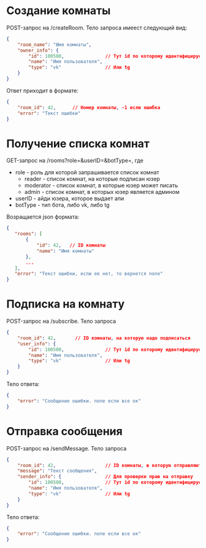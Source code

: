# Создание комнаты

POST-запрос на /createRoom. Тело запроса имеест следующий вид:

```json
{
    "room_name": "Имя комнаты",
    "owner_info": {
        "id": 100500,               // Тут id по которому идентифицируется юзер в боте
        "name": "Имя пользователя",
        "type": "vk"                // Или tg
    }
}
```

Ответ приходит в формате:

```json
{
    "room_id": 42,      // Номер комнаты, -1 если ошибка
    "error": "Текст ошибки"
}
```

# Получение списка комнат

GET-запрос на /rooms?role=&userID=&botType=, где

* role - роль для которой запрашивается список комнат
  * reader - список комнат, на которые подписан юзер
  * moderator - список комнат, в которые юзер может писать
  * admin - список комнат, в которых юзер является админом
 * userID - айди юзера, которое выдает апи
 * botType - тип бота, либо vk, либо tg
 
 Возращается json формата:
 
 ```json
 {
    "rooms": [
        {
            "id": 42,   // ID комнаты
            "name": "Имя комнаты"
        },
        ...
    ],
    "error": "Текст ошибки, если ее нет, то вернется none"
 }
 ```

# Подписка на комнату

POST-запрос на /subscribe. Тело запроса

```json
{
    "room_id": 42,       // ID комнаты, на которую надо подписаться
    "user_info": {
        "id": 100500,               // Тут id по которому идентифицируется юзер в боте
        "name": "Имя пользователя",
        "type": "vk"                // Или tg
    }
}
```

Тело ответа:

```json
{
    "error": "Сообщение ошибки. none если все ок"
}
```

# Отправка сообщения

POST-запрос на /sendMessage. Тело запроса

```json
{
    "room_id": 42,                  // ID комнаты, в которую отправляются сообщения
    "message": "Текст сообщения",
    "sender_info": {                // Для проверки прав на отправку
        "id": 100500,               // Тут id по которому идентифицируется юзер в боте
        "name": "Имя пользователя",
        "type": "vk"                // Или tg
    }
}
```

Тело ответа:

```json
{
    "error": "Сообщение ошибки. none если все ок"
}
```

